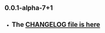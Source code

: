 ## 0.0.1-alpha-7+1

- ## The [CHANGELOG file is here](https://tau.canardoux.xyz/doc-v9/changelog.html)

